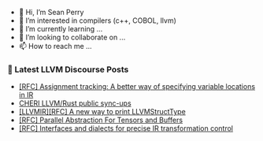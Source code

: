 - 👋 Hi, I’m Sean Perry
- 👀 I’m interested in compilers (c++, COBOL, llvm)
- 🌱 I’m currently learning ...
- 💞️ I’m looking to collaborate on ...
- 📫 How to reach me ...

<!---
s66perry/s66perry is a ✨ special ✨ repository because its `README.md` (this file) appears on your GitHub profile.
You can click the Preview link to take a look at your changes.
--->
### 📕 Latest LLVM Discourse Posts

<!-- DISCOURSE-LLVM:START -->
- [[RFC] Assignment tracking: A better way of specifying variable locations in IR](https://discourse.llvm.org/t/rfc-assignment-tracking-a-better-way-of-specifying-variable-locations-in-ir/62367#post_14)
- [CHERI LLVM/Rust public sync-ups](https://discourse.llvm.org/t/cheri-llvm-rust-public-sync-ups/62815#post_1)
- [[LLVMIR][RFC] A new way to print LLVMStructType](https://discourse.llvm.org/t/llvmir-rfc-a-new-way-to-print-llvmstructtype/62756#post_6)
- [[RFC] Parallel Abstraction For Tensors and Buffers](https://discourse.llvm.org/t/rfc-parallel-abstraction-for-tensors-and-buffers/62607?page=2#post_22)
- [[RFC] Interfaces and dialects for precise IR transformation control](https://discourse.llvm.org/t/rfc-interfaces-and-dialects-for-precise-ir-transformation-control/60927?page=2#post_29)
<!-- DISCOURSE-LLVM:END -->
